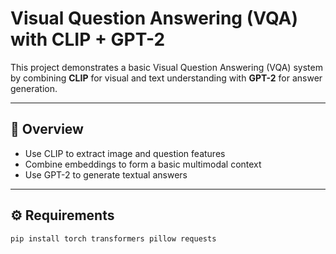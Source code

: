 # Visual Question Answering (VQA) with CLIP + GPT-2

This project demonstrates a basic Visual Question Answering (VQA) system by combining **CLIP** for visual and text understanding with **GPT-2** for answer generation.

---

## 📌 Overview

- Use CLIP to extract image and question features
- Combine embeddings to form a basic multimodal context
- Use GPT-2 to generate textual answers

---

## ⚙️ Requirements

```bash
pip install torch transformers pillow requests
